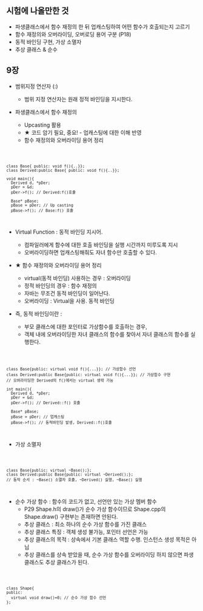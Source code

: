 ## 시험에 나올만한 것
* 파생클래스에서 함수 재정의 한 뒤 업캐스팅하여 어떤 함수가 호출되는지 고르기
* 함수 재정의와 오버라이딩, 오버로딩 용어 구분 (P18)
* 동적 바인딩 구현, 가상 소멸자
* 추상 클래스 & 순수 

## 9장
* 범위지정 연산자 (:)
  + 범위 지정 연산자는 원래 정적 바인딩을 지시한다. 
  
* 파생클래스에서 함수 재정의
  + Upcasting 활용
  + ★ 코드 암기 필요, 중요! - 업캐스팅에 대한 이해 반영
  + 함수 재정의와 오버라이딩 용어 정리

<code>

    class Base{ public: void f(){..}};
    class Derived:public Base{ public: void f(){..}};
    
    void main(){
      Derived d, *pDer;
      pDer = &d;
      pDer->f(); // Derived:f()호출
      
      Base* pBase;
      pBase = pDer; // Up casting
      pBase->f(); // Base:f() 호출

</code>

* Virtual Function : 동적 바인딩 지시어. 
  + 컴파일러에게 함수에 대한 호출 바인딩을 실행 시간까지 미루도록 지시
  + 오버라이딩하면 업캐스팅해줘도 자녀 함수만 호출할 수 있다.
  
* ★ 함수 재정의와 오버라이딩 용어 정리
  + virtual(동적 바인딩) 사용하는 경우 : 오버라이딩
  + 정적 바인딩의 경우 : 함수 재정의
  + 자바는 무조건 동적 바인딩이 일어난다.
  + 오버라이딩 : Virtual을 사용. 동적 바인딩

* 즉, 동적 바인딩이란 : 
  + 부모 클래스에 대한 포인터로 가상함수를 호출하는 경우, 
  + 객체 내에 오버라이딩한 자녀 클래스의 함수를 찾아서 자녀 클래스의 함수를 실행한다.

<code>

    class Base{public: virtual void f(){...}}; // 가상함수 선언
    class Derived:public Base{public: virtual void f(){...}}; // 가상함수 구현
    // 오버라이딩한 Derived의 f()에서는 virtual 생략 가능
    
    int main(){
      Derived d, *pDer;
      pDer = &d;
      pDer->f(); // Derived::f() 호출
      
      Base* pBase;
      pBase = pDer; // 업캐스팅
      pBase->f(); // 동적바인딩 발생, Derived::f()호출

</code>

* 가상 소멸자

<code>

    class Base{public: virtual ~Base();};
    class Derived:public Base{public: virtual ~Derived();};
    // 동작 순서 : ~Base() 소멸자 호출, ~Derived() 실행, ~Base() 실행

</code>

* 순수 가상 함수 : 함수의 코드가 없고, 선언만 있는 가상 멤버 함수
  + P29 Shape.h의 draw()가 순수 가상 함수이므로 Shape.cpp의 Shape.draw() 구현부는 존재하면 안된다.
  + 추상 클래스 : 최소 하나의 순수 가상 함수를 가진 클래스
  + 추상 클래스 특징 : 객체 생성 불가능, 포인터 선언은 가능
  + 추상 클래스의 목적 : 상속에서 기본 클래스 역할 수행. 인스턴스 생성 목적은 아님
  + 추상 클래스를 상속 받았을 때, 순수 가상 함수를 오버라이딩 하지 않으면 파생 클래스도 추상 클래스가 된다.
  
<code>

    class Shape{
    public:
      virtual void draw()=0; // 순수 가상 함수 선언
    };

</code>
